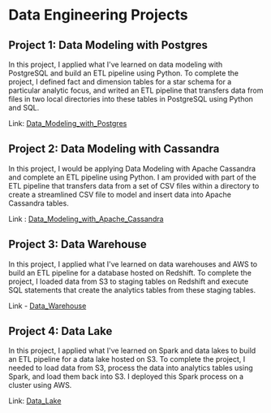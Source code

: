 # Data Engineering Projects

## Project 1: Data Modeling with Postgres

In this project, I applied what I've learned on data modeling with PostgreSQL and build an ETL pipeline using Python. To complete the project, I defined fact and dimension tables for a star schema for a particular analytic focus, and writed an ETL pipeline that transfers data from files in two local directories into these tables in PostgreSQL using Python and SQL.

Link: [Data_Modeling_with_Postgres](https://github.com/vaalbs/Udacity-Data-Engineering-Nanodegree/tree/main/data-modeling/data-modeling-with-postgrees)

## Project 2: Data Modeling with Cassandra

In this project, I would be applying Data Modeling with Apache Cassandra and complete an ETL pipeline using Python. I am provided with part of the ETL pipeline that transfers data from a set of CSV files within a directory to create a streamlined CSV file to model and insert data into Apache Cassandra tables.

Link : [Data_Modeling_with_Apache_Cassandra](https://github.com/vaalbs/Udacity-Data-Engineering-Nanodegree/tree/main/data-modeling/data-modeling-with-cassandra)

## Project 3: Data Warehouse

In this project, I applied what I've learned on data warehouses and AWS to build an ETL pipeline for a database hosted on Redshift. To complete the project, I loaded data from S3 to staging tables on Redshift and execute SQL statements that create the analytics tables from these staging tables.

Link - [Data_Warehouse](https://github.com/vaalbs/Udacity-Data-Engineering-Nanodegree/tree/main/cloud-data-warehouses)

## Project 4: Data Lake

In this project, I applied what I've learned on Spark and data lakes to build an ETL pipeline for a data lake hosted on S3. To complete the project, I needed to load data from S3, process the data into analytics tables using Spark, and load them back into S3. I deployed this Spark process on a cluster using AWS.

Link: [Data_Lake](https://github.com/vaalbs/Udacity-Data-Engineering-Nanodegree/tree/main/data-lake)
